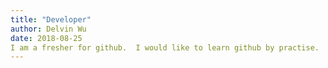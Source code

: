 ```yaml
---
title: "Developer"
author: Delvin Wu
date: 2018-08-25
I am a fresher for github.  I would like to learn github by practise.
---
```

